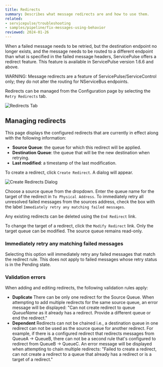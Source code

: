 ```yaml
---
title: Redirects
summary: Describes what message redirects are and how to use them.
related:
- servicepulse/troubleshooting
- samples/pipeline/fix-messages-using-behavior
reviewed: 2024-01-26
---
```


When a failed message needs to be retried, but the destination endpoint no longer exists, and the message needs to be routed to a different endpoint than what is specified in the failed message headers, ServicePulse offers a redirect feature. This feature is available in ServicePulse version 1.6.6 and above.

WARNING: Message redirects are a feature of ServicePulse/ServiceControl only; they do not alter the routing for NServiceBus endpoints.

Redirects can be managed from the Configuration page by selecting the `Retry Redirects` tab.

![Redirects Tab](images/redirects.png 'width=500')


## Managing redirects

This page displays the configured redirects that are currently in effect along with the following information:

 * **Source Queue**: the queue for which this redirect will be applied.
 * **Destination Queue**: the queue that will be the new destination when retrying.
 * **Last modified**: a timestamp of the last modification.

To create a redirect, click `Create Redirect`. A dialog will appear.

![Create Redirects Dialog](images/redirects-create.png 'width=500')

Choose a source queue from the dropdown. Enter the queue name for the target of the redirect in `To Physical Address`. To immediately retry all unresolved failed messages from the sources address, check the box with the label `Immediately retry any matching failed messages`.

Any existing redirects can be deleted using the `End Redirect` link.

To change the target of a redirect, click the `Modify Redirect` link. Only the target queue can be modified. The source queue remains read-only.


### Immediately retry any matching failed messages

Selecting this option will immediately retry any failed messages that match the redirect rule. This does not apply to failed messages whose retry status is in the Pending state.


### Validation errors

When adding and editing redirects, the following validation rules apply:

 * **Duplicate** There can be only one redirect for the Source Queue. When attempting to add multiple redirects for the same source queue, an error message will be displayed: "Can not create redirect to queue *QueueName* as it already has a redirect. Provide a different queue or end the redirect."
 * **Dependent** Redirects can not be chained i.e., a destination queue in one redirect can not be used as the source queue for another redirect. For example, if there is a configured redirect that redirects messages from QueueA -> QueueB, there can not be a second rule that's configured to redirect from QueueB -> QueueC. An error message will be displayed when attempting to chain multiple redirects: "Failed to create a redirect, can not create a redirect to a queue that already has a redirect or is a target of a redirect."
